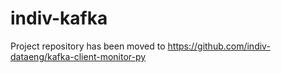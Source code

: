 # indiv-kafka
Project repository has been moved to https://github.com/indiv-dataeng/kafka-client-monitor-py
